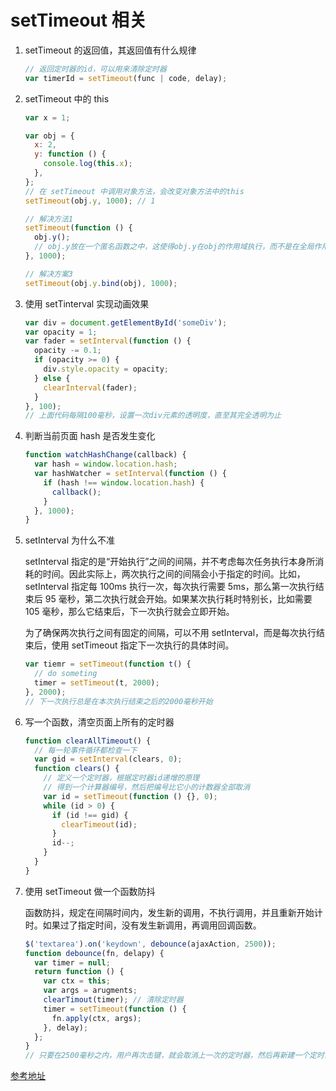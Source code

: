 # setTimeout 相关

1. setTimeout 的返回值，其返回值有什么规律

   ```js
   // 返回定时器的id，可以用来清除定时器
   var timerId = setTimeout(func | code, delay);
   ```

2. setTimeout 中的 this

   ```js
   var x = 1;

   var obj = {
     x: 2,
     y: function () {
       console.log(this.x);
     },
   };
   // 在 setTimeout 中调用对象方法，会改变对象方法中的this
   setTimeout(obj.y, 1000); // 1

   // 解决方法1
   setTimeout(function () {
     obj.y();
     // obj.y放在一个匿名函数之中，这使得obj.y在obj的作用域执行，而不是在全局作用域内执行，所以能够显示正确的值。
   }, 1000);

   // 解决方案3
   setTimeout(obj.y.bind(obj), 1000);
   ```

3. 使用 setTinterval 实现动画效果

   ```js
   var div = document.getElementById('someDiv');
   var opacity = 1;
   var fader = setInterval(function () {
     opacity -= 0.1;
     if (opacity >= 0) {
       div.style.opacity = opacity;
     } else {
       clearInterval(fader);
     }
   }, 100);
   // 上面代码每隔100毫秒，设置一次div元素的透明度，直至其完全透明为止
   ```

4. 判断当前页面 hash 是否发生变化

   ```js
   function watchHashChange(callback) {
     var hash = window.location.hash;
     var hashWatcher = setInterval(function () {
       if (hash !== window.location.hash) {
         callback();
       }
     }, 1000);
   }
   ```

5. setInterval 为什么不准

   setInterval 指定的是“开始执行”之间的间隔，并不考虑每次任务执行本身所消耗的时间。因此实际上，两次执行之间的间隔会小于指定的时间。比如，setInterval 指定每 100ms 执行一次，每次执行需要 5ms，那么第一次执行结束后 95 毫秒，第二次执行就会开始。如果某次执行耗时特别长，比如需要 105 毫秒，那么它结束后，下一次执行就会立即开始。

   为了确保两次执行之间有固定的间隔，可以不用 setInterval，而是每次执行结束后，使用 setTimeout 指定下一次执行的具体时间。

   ```js
   var tiemr = setTimeout(function t() {
     // do someting
     timer = setTimeout(t, 2000);
   }, 2000);
   // 下一次执行总是在本次执行结束之后的2000毫秒开始
   ```

6. 写一个函数，清空页面上所有的定时器

   ```js
   function clearAllTimeout() {
     // 每一轮事件循环都检查一下
     var gid = setInterval(clears, 0);
     function clears() {
       // 定义一个定时器，根据定时器id递增的原理
       // 得到一个计算器编号，然后把编号比它小的计数器全部取消
       var id = setTimeout(function () {}, 0);
       while (id > 0) {
         if (id !== gid) {
           clearTimeout(id);
         }
         id--;
       }
     }
   }
   ```

7. 使用 setTimeout 做一个函数防抖

   函数防抖，规定在间隔时间内，发生新的调用，不执行调用，并且重新开始计时。如果过了指定时间，没有发生新调用，再调用回调函数。

   ```js
   $('textarea').on('keydown', debounce(ajaxAction, 2500));
   function debounce(fn, delapy) {
     var timer = null;
     return function () {
       var ctx = this;
       var args = arugments;
       clearTimout(timer); // 清除定时器
       timer = setTimeout(function () {
         fn.apply(ctx, args);
       }, delay);
     };
   }
   // 只要在2500毫秒之内，用户再次击键，就会取消上一次的定时器，然后再新建一个定时器。这样就保证了回调函数之间的调用间隔，至少是2500毫秒。
   ```

[参考地址](https://wangdoc.com/javascript/async/timer.html#settimeout?share_token=97955361-A294-4BC7-952B-B866A95B3070&tt_from=weixin&utm_source=weixin&utm_medium=toutiao_ios&utm_campaign=client_share&wxshare_count=1)
